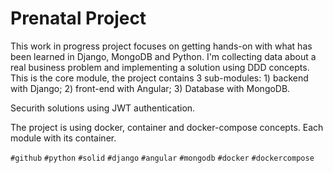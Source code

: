 # Prenatal Project
This work in progress project focuses on getting hands-on with what has been learned in Django, MongoDB and Python. 
I'm collecting data about a real business problem and implementing a solution using DDD concepts.
This is the core module, the project contains 3 sub-modules: 1) backend with Django; 2) front-end with Angular; 3) Database with MongoDB.

Securith solutions using JWT authentication.

The project is using docker, container and docker-compose concepts. Each module with its container.

`#github`  `#python` `#solid` `#django` `#angular` `#mongodb` `#docker` `#dockercompose`
